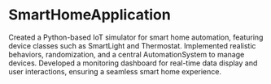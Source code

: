 # SmartHomeApplication
Created a Python-based IoT simulator for smart home automation, featuring device classes such as SmartLight and Thermostat. Implemented realistic behaviors, randomization, and a central AutomationSystem to manage devices. Developed a monitoring dashboard for real-time data display and user interactions, ensuring a seamless smart home experience.
